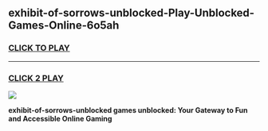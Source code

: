 
## exhibit-of-sorrows-unblocked-Play-Unblocked-Games-Online-6o5ah
<h3>
<a href="https://premium76.site?title=exhibit-of-sorrows-unblocked&ref=25A">CLICK TO PLAY</a></h3>
<hr>

<h3>
<a href="https://premium76.site?title=exhibit-of-sorrows-unblocked&ref=25A">CLICK 2 PLAY</a>
  
</h3>

<a href="https://premium76.site?title=exhibit-of-sorrows-unblocked&ref=25A"><img src="https://clearcache.store/games.png"></a>


**exhibit-of-sorrows-unblocked games unblocked: Your Gateway to Fun and Accessible Online Gaming**
